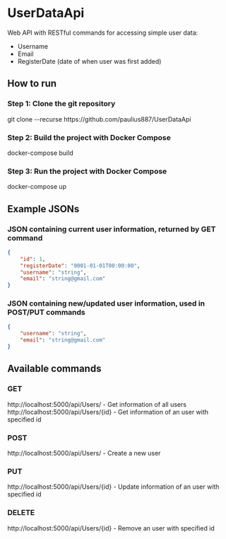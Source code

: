 # UserDataApi
Web API with RESTful commands for accessing simple user data:
- Username
- Email
- RegisterDate (date of when user was first added)
## How to run
### Step 1: Clone the git repository
git clone --recurse ht<span>tps://</span>github.com/paulius887/UserDataApi
### Step 2: Build the project with Docker Compose
docker-compose build<br />
### Step 3: Run the project with Docker Compose
docker-compose up<br />
## Example JSONs
### JSON containing current user information, returned by GET command
```json
{
    "id": 1,
    "registerDate": "0001-01-01T00:00:00",
    "username": "string",
    "email": "string@gmail.com"
}
```
### JSON containing new/updated user information, used in POST/PUT commands
```json
{
    "username": "string",
    "email": "string@gmail.com"
}
```
## Available commands
### GET
ht<span>tp://localhost:5000/api/Users/ - Get information of all users <br />
ht<span>tp://localhost:5000/api/Users/{id} - Get information of an user with specified id
### POST
ht<span>tp://localhost:5000/api/Users/ - Create a new user <br />
### PUT
ht<span>tp://localhost:5000/api/Users/{id} - Update information of an user with specified id <br />
### DELETE
ht<span>tp://localhost:5000/api/Users/{id} - Remove an user with specified id

